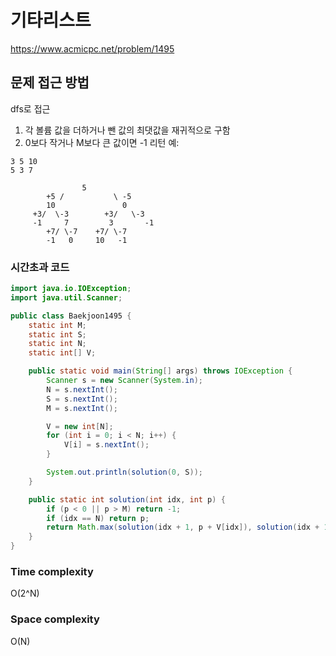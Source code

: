# 기타리스트

https://www.acmicpc.net/problem/1495

## 문제 접근 방법

dfs로 접근

1. 각 볼륨 값을 더하거나 뺀 값의 최댓값을 재귀적으로 구함
2. 0보다 작거나 M보다 큰 값이면 -1 리턴
   예:

```
3 5 10
5 3 7

                5
        +5 /           \ -5
        10               0
     +3/  \-3        +3/   \-3
     -1     7         3       -1
        +7/ \-7    +7/ \-7
        -1   0     10   -1
```

### 시간초과 코드

```java
import java.io.IOException;
import java.util.Scanner;

public class Baekjoon1495 {
    static int M;
    static int S;
    static int N;
    static int[] V;

    public static void main(String[] args) throws IOException {
        Scanner s = new Scanner(System.in);
        N = s.nextInt();
        S = s.nextInt();
        M = s.nextInt();

        V = new int[N];
        for (int i = 0; i < N; i++) {
            V[i] = s.nextInt();
        }

        System.out.println(solution(0, S));
    }

    public static int solution(int idx, int p) {
        if (p < 0 || p > M) return -1;
        if (idx == N) return p;
        return Math.max(solution(idx + 1, p + V[idx]), solution(idx + 1, p - V[idx]));
    }
}
```

### Time complexity

O(2^N)

### Space complexity

O(N)
